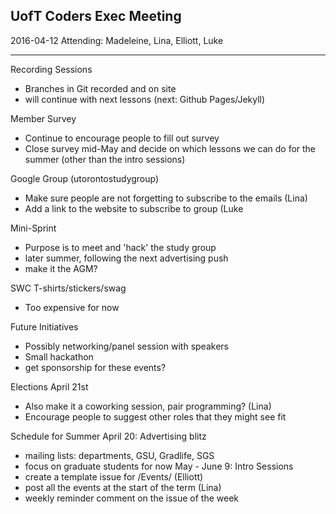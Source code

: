 ## UofT Coders Exec Meeting
2016-04-12
Attending: Madeleine, Lina, Elliott, Luke
______

Recording Sessions
- Branches in Git recorded and on site
- will continue with next lessons (next: Github Pages/Jekyll)

Member Survey
- Continue to encourage people to fill out survey
- Close survey mid-May and decide on which lessons we can do for the summer (other than the intro sessions)

Google Group (utorontostudygroup)
- Make sure people are not forgetting to subscribe to the emails (Lina)
- Add a link to the website to subscribe to group (Luke

Mini-Sprint
- Purpose is to meet and 'hack' the study group
- later summer, following the next advertising push
- make it the AGM?

SWC T-shirts/stickers/swag
- Too expensive for now

Future Initiatives
- Possibly networking/panel session with speakers
- Small hackathon
- get sponsorship for these events?

Elections April 21st
- Also make it a coworking session, pair programming? (Lina)
- Encourage people to suggest other roles that they might see fit

Schedule for Summer
April 20: Advertising blitz
- mailing lists: departments, GSU, Gradlife, SGS
- focus on graduate students for now
May - June 9: Intro Sessions
- create a template issue for /Events/ (Elliott)
- post all the events at the start of the term (Lina)
- weekly reminder comment on the issue of the week
